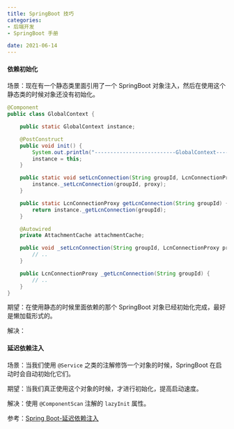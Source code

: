 ```yaml
---
title: SpringBoot 技巧
categories:
- 后端开发
- SpringBoot 手册

date: 2021-06-14
---
```


#### 依赖初始化
场景：现在有一个静态类里面引用了一个 SpringBoot 对象注入，然后在使用这个静态类的时候对象还没有初始化。

```java
@Component
public class GlobalContext {

    public static GlobalContext instance;

    @PostConstruct
    public void init() {
        System.out.println("--------------------------GlobalContext--------------------------------");
        instance = this;
    }

    public static void setLcnConnection(String groupId, LcnConnectionProxy proxy) {
        instance._setLcnConnection(groupId, proxy);
    }

    public static LcnConnectionProxy getLcnConnection(String groupId) {
        return instance._getLcnConnection(groupId);
    }

    @Autowired
    private AttachmentCache attachmentCache;

    public void _setLcnConnection(String groupId, LcnConnectionProxy proxy) {
        // ..
    }

    public LcnConnectionProxy _getLcnConnection(String groupId) {
        // ..
    }
}
```

期望：在使用静态的时候里面依赖的那个 SpringBoot 对象已经初始化完成，最好是懒加载形式的。

解决：

#### 延迟依赖注入
场景：当我们使用 `@Service` 之类的注解修饰一个对象的时候，SpringBoot 在启动时会自动初始化它们。

期望：当我们真正使用这个对象的时候，才进行初始化，提高启动速度。

解决：使用 `@ComponentScan` 注解的 `lazyInit` 属性。

参考：[Spring Boot-延迟依赖注入](https://blog.csdn.net/weixin_38106322/article/details/107850813)